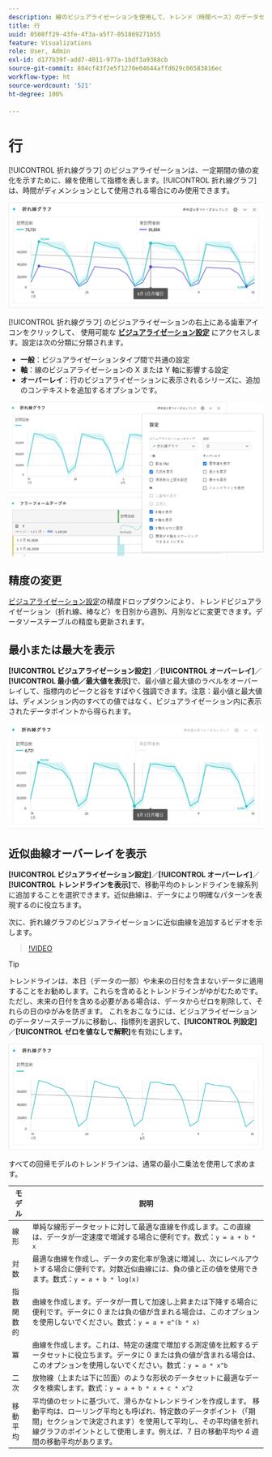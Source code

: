 ```yaml
---
description: 線のビジュアライゼーションを使用して、トレンド（時間ベース）のデータセットを表現します
title: 行
uuid: 0508ff29-43fe-4f3a-a5f7-051869271b55
feature: Visualizations
role: User, Admin
exl-id: d177b39f-add7-4011-977a-1bdf3a9368cb
source-git-commit: 804cf43f2e5f1270e04644affd629c06583816ec
workflow-type: ht
source-wordcount: '521'
ht-degree: 100%

---
```


# 行

[!UICONTROL 折れ線グラフ] のビジュアライゼーションは、一定期間の値の変化を示すために、線を使用して指標を表します。[!UICONTROL 折れ線グラフ] は、時間がディメンションとして使用される場合にのみ使用できます。

![行のビジュアライゼーション](assets/line-viz.png)

[!UICONTROL 折れ線グラフ] のビジュアライゼーションの右上にある歯車アイコンをクリックして、 使用可能な [**ビジュアライゼーション設定**](freeform-analysis-visualizations.md) にアクセスします。設定は次の分類に分類されます。

* **一般**：ビジュアライゼーションタイプ間で共通の設定
* **軸**：線のビジュアライゼーションの X または Y 軸に影響する設定
* **オーバーレイ**：行のビジュアライゼーションに表示されるシリーズに、追加のコンテキストを追加するオプションです。

![ビジュアライゼーション設定](assets/viz-settings-modal.png)

## 精度の変更

[ビジュアライゼーション設定](freeform-analysis-visualizations.md)の精度ドロップダウンにより、トレンドビジュアライゼーション（折れ線、棒など）を日別から週別、月別などに変更できます。データソーステーブルの精度も更新されます。

## 最小または最大を表示

**[!UICONTROL ビジュアライゼーション設定]** ／**[!UICONTROL オーバーレイ]**／**[!UICONTROL 最小値／最大値を表示]**&#x200B;で、最小値と最大値のラベルをオーバーレイして、指標内のピークと谷をすばやく強調できます。注意：最小値と最大値は、ディメンション内のすべての値ではなく、ビジュアライゼーション内に表示されたデータポイントから得られます。

![最小値／最大値を表示](assets/min-max-labels.png)

## 近似曲線オーバーレイを表示

**[!UICONTROL ビジュアライゼーション設定]**／**[!UICONTROL オーバーレイ]**／**[!UICONTROL トレンドラインを表示]**&#x200B;で、移動平均のトレンドラインを線系列に追加することを選択できます。近似曲線は、データにより明確なパターンを表現するのに役立ちます。

次に、折れ線グラフのビジュアライゼーションに近似曲線を追加するビデオを示します。

>[!VIDEO](https://video.tv.adobe.com/v/330176/?quality=12)

>[!TIP]
>
>トレンドラインは、本日（データの一部）や未来の日付を含まないデータに適用することをお勧めします。これらを含めるとトレンドラインがゆがむためです。 ただし、未来の日付を含める必要がある場合は、データからゼロを削除して、それらの日のゆがみを防ぎます。 これをおこなうには、ビジュアライゼーションのデータソーステーブルに移動し、指標列を選択して、**[!UICONTROL 列設定]**／**[!UICONTROL ゼロを値なしで解釈]**&#x200B;を有効にします。

![線形近似曲線](assets/show-linear-trendline.png)

すべての回帰モデルのトレンドラインは、通常の最小二乗法を使用して求めます。

| モデル | 説明 |
| --- | --- |
| 線形 | 単純な線形データセットに対して最適な直線を作成します。この直線は、データが一定速度で増減する場合に便利です。数式：`y = a + b * x` |
| 対数 | 最適な曲線を作成し、データの変化率が急速に増減し、次にレベルアウトする場合に便利です。対数近似曲線には、負の値と正の値を使用できます。数式：`y = a + b * log(x)` |
| 指数関数的 | 曲線を作成します。データが一貫して加速し上昇または下降する場合に便利です。データに 0 または負の値が含まれる場合は、このオプションを使用しないでください。数式：`y = a + e^(b * x)` |
| 冪 | 曲線を作成します。これは、特定の速度で増加する測定値を比較するデータセットに役立ちます。データに 0 または負の値が含まれる場合は、このオプションを使用しないでください。数式：`y = a * x^b` |
| 二次 | 放物線（上または下に凹面）のような形状のデータセットに最適なデータを検索します。数式：`y = a + b * x + c * x^2` |
| 移動平均 | 平均値のセットに基づいて、滑らかなトレンドラインを作成します。 移動平均は、ローリング平均とも呼ばれ、特定数のデータポイント（「期間」セクションで決定されます）を使用して平均し、その平均値を折れ線グラフのポイントとして使用します。例えば、7 日の移動平均や 4 週間の移動平均があります。 |
